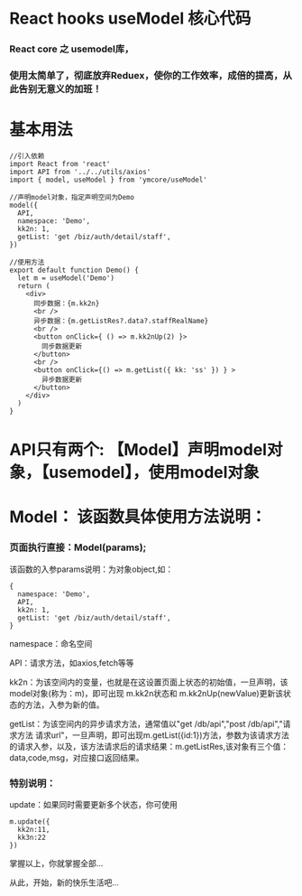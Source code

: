 # React hooks useModel 核心代码

### React core 之 usemodel库，

### 使用太简单了，彻底放弃Reduex，使你的工作效率，成倍的提高，从此告别无意义的加班！

# 基本用法

```
//引入依赖
import React from 'react'
import API from '../../utils/axios'
import { model, useModel } from 'ymcore/useModel'

//声明model对象，指定声明空间为Demo
model({
  API,
  namespace: 'Demo',
  kk2n: 1,
  getList: 'get /biz/auth/detail/staff',
})

//使用方法
export default function Demo() {
  let m = useModel('Demo')
  return (
    <div>
      同步数据：{m.kk2n}
      <br />
      异步数据：{m.getListRes?.data?.staffRealName}
      <br />
      <button onClick={ () => m.kk2nUp(2) }>
        同步数据更新
      </button>
      <br />
      <button onClick={() => m.getList({ kk: 'ss' }) } >
        异步数据更新
      </button>
    </div>
  )
}
```

# API只有两个: 【Model】声明model对象，【usemodel】，使用model对象

# Model： 该函数具体使用方法说明：
### 页面执行直接：Model(params);
该函数的入参params说明：为对象object,如：
```
{
  namespace: 'Demo',
  API,
  kk2n: 1,
  getList: 'get /biz/auth/detail/staff',
}
```
namespace：命名空间

API：请求方法，如axios,fetch等等

kk2n：为该空间内的变量，也就是在这设置页面上状态的初始值，一旦声明，该model对象(称为：m)，即可出现 m.kk2n状态和 m.kk2nUp(newValue)更新该状态的方法，入参为新的值。

getList：为该空间内的异步请求方法，通常值以"get /db/api","post /db/api","请求方法 请求url"，一旦声明，即可出现m.getList({id:1})方法，参数为该请求方法的请求入参，以及，该方法请求后的请求结果：m.getListRes,该对象有三个值：data,code,msg，对应接口返回结果。

### 特别说明：
update：如果同时需要更新多个状态，你可使用
```
m.update({
  kk2n:11,
  kk3n:22
})
```


掌握以上，你就掌握全部...

从此，开始，新的快乐生活吧...

